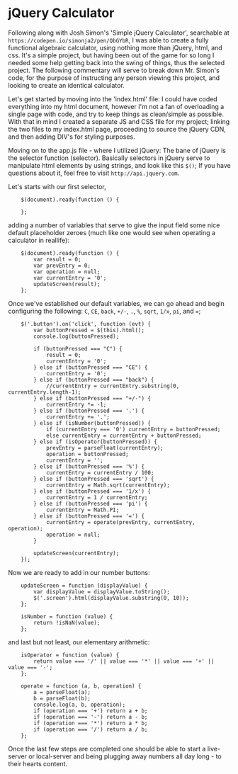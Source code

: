 # jQuery Calculator
Following along with Josh Simon's 'Simple jQuery Calculator', searchable at ```https://codepen.io/simonja2/pen/QbGYbR```, 
I was able to create a fully functional algebraic calculator, using nothing more than jQuery, html, and css. 
It's a simple project, but having been out of the game for so long I needed some help getting back into the swing of things, thus the selected project. 
The following commentary will serve to break down Mr. Simon's code, for the purpose of instructing any person viewing this project, and looking to create an identical calculator.

Let's get started by moving into the 'index.html' file:
I could have coded everything into my html document, however I'm not a fan of overloading a single page with code, and try to keep things as clean/simple as possible. With that in mind I created a separate JS and CSS file for my project; linking the two files to my index.html page, proceeding to source the jQuery CDN, and then adding DIV's for styling purposes.

Moving on to the app.js file - where I utilized jQuery:
The bane of jQuery is the selector function (selector). Basically selectors in jQuery serve to manipulate html elements by using strings, and look like this ```$()```;
If you have questions about it, feel free to visit ```http://api.jquery.com```. 

Let's starts with our first selector,
```
    $(document).ready(function () {

    };
```
adding a number of variables that serve to give the input field some nice default placeholder zeroes (much like one would see when operating a calculator in reallife):
```
    $(document).ready(function () {
        var result = 0;
	    var prevEntry = 0;
	    var operation = null;
	    var currentEntry = '0';
	    updateScreen(result);
    };
```
Once we've established our default variables, we can go ahead and begin configuring the following: 
```C```, ```CE```, ```back```, ```+/-```, ```.```, ```%```, ```sqrt```, ```1/x```, ```pi```, and ```=```;
```
	$('.button').on('click', function (evt) {
		var buttonPressed = $(this).html();
		console.log(buttonPressed);

		if (buttonPressed === "C") {
			result = 0;
			currentEntry = '0';
		} else if (buttonPressed === "CE") {
			currentEntry = '0';
		} else if (buttonPressed === "back") {
			//currentEntry = currentEntry.substring(0, currentEntry.length-1);
		} else if (buttonPressed === "+/-") {
			currentEntry *= -1;
		} else if (buttonPressed === '.') {
			currentEntry += '.';
		} else if (isNumber(buttonPressed)) {
			if (currentEntry === '0') currentEntry = buttonPressed;
			else currentEntry = currentEntry + buttonPressed;
		} else if (isOperator(buttonPressed)) {
			prevEntry = parseFloat(currentEntry);
			operation = buttonPressed;
			currentEntry = '';
		} else if (buttonPressed === '%') {
			currentEntry = currentEntry / 100;
		} else if (buttonPressed === 'sqrt') {
			currentEntry = Math.sqrt(currentEntry);
		} else if (buttonPressed === '1/x') {
			currentEntry = 1 / currentEntry;
		} else if (buttonPressed === 'pi') {
			currentEntry = Math.PI;
		} else if (buttonPressed === '=') {
			currentEntry = operate(prevEntry, currentEntry, operation);
			operation = null;
		}

		updateScreen(currentEntry);
	});
```
 Now we are ready to add in our number buttons:
```
    updateScreen = function (displayValue) {
        var displayValue = displayValue.toString();
        $('.screen').html(displayValue.substring(0, 10));
    };

    isNumber = function (value) {
	    return !isNaN(value);
    };
```
and last but not least, our elementary arithmetic:
```
    isOperator = function (value) {
	    return value === '/' || value === '*' || value === '+' || value === '-';
    };

    operate = function (a, b, operation) {
	    a = parseFloat(a);
	    b = parseFloat(b);
	    console.log(a, b, operation);
	    if (operation === '+') return a + b;
	    if (operation === '-') return a - b;
	    if (operation === '*') return a * b;
	    if (operation === '/') return a / b;
    };
```
Once the last few steps are completed one should be able to start a live-server or local-server and being  plugging away numbers all day long - to their hearts content.